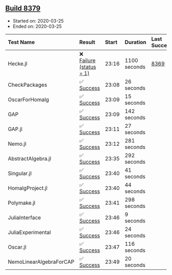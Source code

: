 ## [Build 8379](https://oscarci.mathematik.uni-kl.de/job/oscar/8379/)

* Started on: 2020-03-25
* Ended on: 2020-03-25

| Test Name    | Result | Start | Duration | Last Success | First Failure |
|:-------------|:-------|:------|:---------|:-------------|:--------------|
| Hecke.jl | ❌ [Failure (status = 1)](https://oscarci.mathematik.uni-kl.de/job/oscar/8379/artifact/logs/build-8379/Hecke.jl.log) | 23:16 | 1100 seconds | [8369](https://oscarci.mathematik.uni-kl.de/job/oscar/8369/) | [8370](https://oscarci.mathematik.uni-kl.de/job/oscar/8370/) |
| CheckPackages | ✅ [Success](https://oscarci.mathematik.uni-kl.de/job/oscar/8379/artifact/logs/build-8379/CheckPackages.log) | 23:08 | 26 seconds |  |  |
| OscarForHomalg | ✅ [Success](https://oscarci.mathematik.uni-kl.de/job/oscar/8379/artifact/logs/build-8379/OscarForHomalg.log) | 23:09 | 15 seconds |  |  |
| GAP | ✅ [Success](https://oscarci.mathematik.uni-kl.de/job/oscar/8379/artifact/logs/build-8379/GAP.log) | 23:09 | 142 seconds |  |  |
| GAP.jl | ✅ [Success](https://oscarci.mathematik.uni-kl.de/job/oscar/8379/artifact/logs/build-8379/GAP.jl.log) | 23:11 | 27 seconds |  |  |
| Nemo.jl | ✅ [Success](https://oscarci.mathematik.uni-kl.de/job/oscar/8379/artifact/logs/build-8379/Nemo.jl.log) | 23:12 | 281 seconds |  |  |
| AbstractAlgebra.jl | ✅ [Success](https://oscarci.mathematik.uni-kl.de/job/oscar/8379/artifact/logs/build-8379/AbstractAlgebra.jl.log) | 23:35 | 292 seconds |  |  |
| Singular.jl | ✅ [Success](https://oscarci.mathematik.uni-kl.de/job/oscar/8379/artifact/logs/build-8379/Singular.jl.log) | 23:40 | 41 seconds |  |  |
| HomalgProject.jl | ✅ [Success](https://oscarci.mathematik.uni-kl.de/job/oscar/8379/artifact/logs/build-8379/HomalgProject.jl.log) | 23:40 | 44 seconds |  |  |
| Polymake.jl | ✅ [Success](https://oscarci.mathematik.uni-kl.de/job/oscar/8379/artifact/logs/build-8379/Polymake.jl.log) | 23:41 | 298 seconds |  |  |
| JuliaInterface | ✅ [Success](https://oscarci.mathematik.uni-kl.de/job/oscar/8379/artifact/logs/build-8379/JuliaInterface.log) | 23:46 | 9 seconds |  |  |
| JuliaExperimental | ✅ [Success](https://oscarci.mathematik.uni-kl.de/job/oscar/8379/artifact/logs/build-8379/JuliaExperimental.log) | 23:46 | 24 seconds |  |  |
| Oscar.jl | ✅ [Success](https://oscarci.mathematik.uni-kl.de/job/oscar/8379/artifact/logs/build-8379/Oscar.jl.log) | 23:47 | 116 seconds |  |  |
| NemoLinearAlgebraForCAP | ✅ [Success](https://oscarci.mathematik.uni-kl.de/job/oscar/8379/artifact/logs/build-8379/NemoLinearAlgebraForCAP.log) | 23:49 | 20 seconds |  |  |
